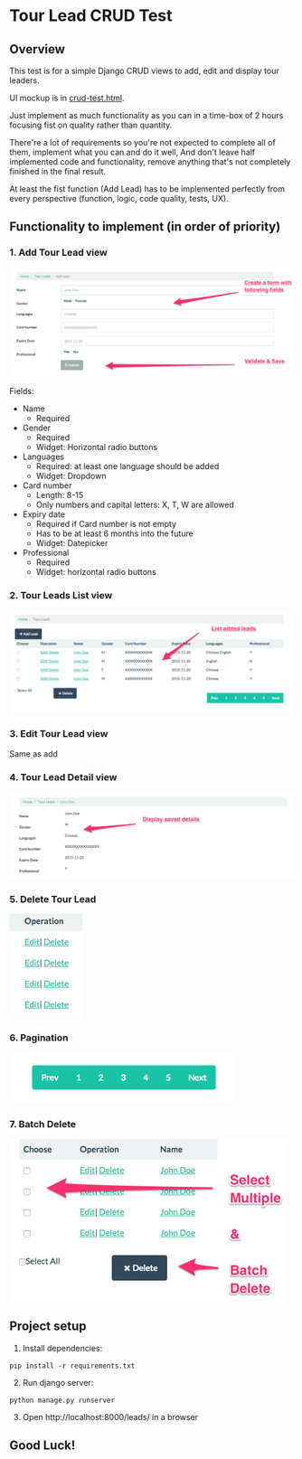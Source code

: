 # Tour Lead CRUD Test

## Overview

This test is for a simple Django CRUD views to add, edit and display tour leaders.

UI mockup is in [crud-test.html](crud-test.html).

Just implement as much functionality as you can in a time-box of 2 hours focusing fist on quality rather than quantity.

There're a lot of requirements so you're not expected to complete all of them, implement what you can and do it well,
And don't leave half implemented code and functionality, remove anything that's not completely finished in the final result.

At least the fist function (Add Lead) has to be implemented perfectly from every perspective (function, logic, code quality, tests, UX).

## Functionality to implement (in order of priority)

### 1. Add Tour Lead view

![](https://raw.githubusercontent.com/lucifurtun/crud-test/master/images/1.png)


Fields:

* Name
    - Required
* Gender
    - Required
    - Widget: Horizontal radio buttons
* Languages
    - Required: at least one language should be added
    - Widget: Dropdown
* Card number
    - Length: 8-15
    - Only numbers and capital letters: X, T, W are allowed
* Expiry date
    - Required if Card number is not empty
    - Has to be at least 6 months into the future
    - Widget: Datepicker
* Professional
    - Required
    - Widget: horizontal radio buttons

### 2. Tour Leads List view

![](https://raw.githubusercontent.com/lucifurtun/crud-test/master/images/2.png)

### 3. Edit Tour Lead view

Same as add

### 4. Tour Lead Detail view

![](https://raw.githubusercontent.com/lucifurtun/crud-test/master/images/3.png)

### 5. Delete Tour Lead

![](https://raw.githubusercontent.com/lucifurtun/crud-test/master/images/4.png)

### 6. Pagination

![](https://raw.githubusercontent.com/lucifurtun/crud-test/master/images/5.png)

### 7. Batch Delete

![](https://raw.githubusercontent.com/lucifurtun/crud-test/master/images/6.png)

## Project setup

1. Install dependencies:

```
pip install -r requirements.txt
```

2. Run django server:

```
python manage.py runserver
```

3. Open http://localhost:8000/leads/ in a browser

## Good Luck!
